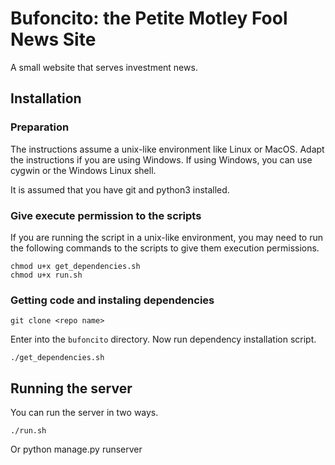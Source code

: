 # Bufoncito: the Petite Motley Fool News Site 

A small website that serves investment news.

## Installation

### Preparation
The instructions assume a unix-like environment like Linux or MacOS. Adapt the instructions if you are using Windows. If using Windows, you can use cygwin or the Windows Linux shell.

It is assumed that you have git and python3 installed.

### Give execute permission to the scripts

If you are running the script in a unix-like environment, you may need to run the following commands to the scripts to give them execution permissions.

    chmod u+x get_dependencies.sh
    chmod u+x run.sh


### Getting code and instaling dependencies

    git clone <repo name>

Enter into the `bufoncito` directory. Now run dependency installation script.

    ./get_dependencies.sh


## Running the server

You can run the server in two ways.

    ./run.sh
 
Or 
    python manage.py runserver

